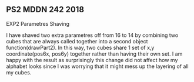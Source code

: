 ## PS2 MDDN 242 2018

EXP2 Parametres Shaving

I have shaved two extra parametres off from 16 to 14 by combining two cubes that are always called together into a second object function(drawPart2). In this way, two cubes share 1 set of x,y coordinate(pos6x, pos6y) together rather than having their own set. I am happy with the result as surprisingly this change did not affect how my alphabet looks since I was worrying that it might mess up the layering of all my cubes.

